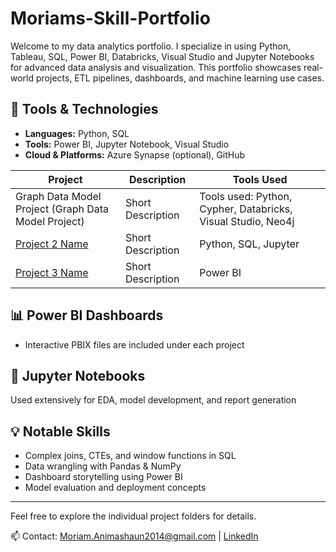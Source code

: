 # Moriams-Skill-Portfolio
Welcome to my data analytics portfolio. I specialize in using Python, Tableau, SQL, Power BI, Databricks, Visual Studio and Jupyter Notebooks for advanced data analysis and visualization. This portfolio showcases real-world projects, ETL pipelines, dashboards, and machine learning use cases.

## 🔧 Tools & Technologies
- **Languages:** Python, SQL
- **Tools:** Power BI, Jupyter Notebook, Visual Studio
- **Cloud & Platforms:** Azure Synapse (optional), GitHub

| Project | Description | Tools Used |
|--------|-------------|-------------|
| Graph Data Model Project (Graph Data Model Project) | Short Description | Tools used: Python, Cypher, Databricks, Visual Studio, Neo4j |
| [Project 2 Name]() | Short Description | Python, SQL, Jupyter |
| [Project 3 Name]() | Short Description | Power BI |

## 📊 Power BI Dashboards
- Interactive PBIX files are included under each project

## 📓 Jupyter Notebooks
Used extensively for EDA, model development, and report generation

## 💡 Notable Skills
- Complex joins, CTEs, and window functions in SQL
- Data wrangling with Pandas & NumPy
- Dashboard storytelling using Power BI
- Model evaluation and deployment concepts

---

Feel free to explore the individual project folders for details.

📫 Contact: Moriam.Animashaun2014@gmail.com | [LinkedIn]([https://linkedin.com/in/yourprofile](https://www.linkedin.com/in/moriam-animashaun-72336b11a/))
